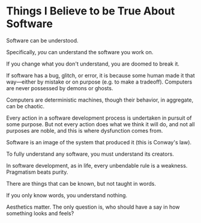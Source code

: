 # Things I Believe to be True About Software

Software can be understood.

Specifically, _you_ can understand the software you work on.

If you change what you don't understand, you are doomed to break it.

If software has a bug, glitch, or error, it is because some human made it that way—either by mistake or on purpose (e.g. to make a tradeoff). Computers are never possessed by demons or ghosts.

Computers are deterministic machines, though their behavior, in aggregate, can be chaotic.

Every action in a software development process is undertaken in pursuit of some purpose. But not every action does what we think it will do, and not all purposes are noble, and this is where dysfunction comes from.

Software is an image of the system that produced it (this is Conway's law).

To fully understand any software, you must understand its creators.

In software development, as in life, every unbendable rule is a weakness. Pragmatism beats purity.

There are things that can be known, but not taught in words.

If you only know words, you understand nothing.

Aesthetics matter. The only question is, who should have a say in how something looks and feels?